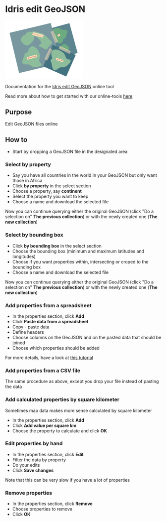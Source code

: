 # Idris edit GeoJSON

<img src="/img/tool-query.png" alt="Idris edit GeoJSON" width="250" />

Documentation for the [Idris edit GeoJSON](http://www.idris-maps.com/tools/query) online tool

Read more about how to get started with our online-tools [here](https://github.com/idris-maps/idris-tools-docs/tree/master/get-started)

## Purpose

Edit GeoJSON files online

## How to

* Start by dropping a GeoJSON file in the designated area

### Select by property

* Say you have all countries in the world in your GeoJSON but only want those in Africa
* Click **by property** in the select section
* Choose a property, say **continent**
* Select the property you want to keep
* Choose a name and download the selected file

Now you can continue querying either the original GeoJSON (click "Do a selection on" **The previous collection**) or with the newly created one (**The new collection**)

### Select by bounding box

* Click **by bounding box** in the select section
* Choose the bounding box (minimum and maximum latitudes and longitudes)
* Choose if you want properties within, intersecting or croped to the bounding box
* Choose a name and download the selected file

Now you can continue querying either the original GeoJSON (click "Do a selection on" **The previous collection**) or with the newly created one (**The new collection**)

### Add properties from a spreadsheet

* In the properties section, click **Add**
* Click **Paste data from a spreadsheet**
* Copy - paste data
* Define headers
* Choose columns on the GeoJSON and on the pasted data that should be joined
* Choose which properties should be added

For more details, have a look at [this tutorial](https://github.com/idris-maps/idris-tools-docs/tree/master/use-case-2)

### Add properties from a CSV file

The same procedure as above, except you drop your file instead of pasting the data

### Add calculated properties by square kilometer

Sometimes map data makes more sense calculated by square kilometer

* In the properties section, click **Add**
* Click **Add value per square km**
* Choose the property to calculate and click **OK**

### Edit properties by hand

* In the properties section, click **Edit**
* Filter the data by property
* Do your edits
* Click **Save changes**

Note that this can be very slow if you have a lot of properties

### Remove properties

* In the properties section, click **Remove**
* Choose properties to remove
* Click **OK**



